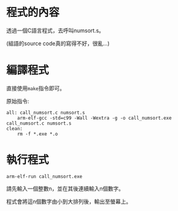 # 程式的內容

透過一個C語言程式，去呼叫numsort.s。

(組語的source code真的寫得不好，很亂...)

# 編譯程式

直接使用`make`指令即可。

原始指令:
```
all: call_numsort.c numsort.s
	arm-elf-gcc -std=c99 -Wall -Wextra -g -o call_numsort.exe call_numsort.c numsort.s
clean:
	rm -f *.exe *.o
```

# 執行程式

`arm-elf-run call_numsort.exe `

請先輸入一個整數n，並在其後連續輸入n個數字。

程式會將這n個數字由小到大排列後，輸出至螢幕上。
